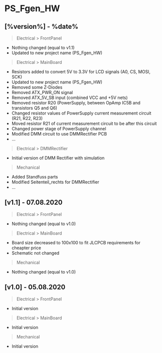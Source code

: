 # PS_Fgen_HW

## [%version%] - %date%

> Electrical > FrontPanel
- Nothing changed (equal to v1.1)
- Updated to new project name (PS_Fgen_HW)

> Electrical > MainBoard
- Resistors added to convert 5V to 3.3V for LCD signals (A0, CS, MOSI, SCK)
- Updated to new project name (PS_Fgen_HW)
- Removed some Z-Diodes
- Removed ATX_PWR_ON signal
- Removed ATX_5V_SB input (combined VCC and +5V nets)
- Removed resistor R20 (PowerSupply, between OpAmp IC5B and transistors Q5 and Q6)
- Changed resistor values of PowerSupply current measurement circuit (R21, R22, R23)
- Moved resistor R21 of current measurement circuit to be after this circuit
- Changed power stage of PowerSupply channel
- Modified DMM circuit to use DMMRectifier PCB
- ...

> Electrical > DMMRectifier
- Initial version of DMM Rectifier with simulation

> Mechanical
- Added Standfuss parts
- Modified Seitenteil_rechts for DMMRectifier
- ...

## [v1.1] - 07.08.2020
> Electrical > FrontPanel
- Nothing changed (equal to v1.0)

> Electrical > MainBoard
- Board size decreased to 100x100 to fit JLCPCB requirements for cheapter price
- Schematic not changed

> Mechanical
- Nothing changed (equal to v1.0)

## [v1.0] - 05.08.2020
> Electrical > FrontPanel
- Initial version

> Electrical > MainBoard
- Initial version

> Mechanical
- Initial version